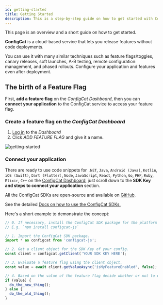 ```yaml
---
id: getting-started
title: Getting Started
description: This is a step-by-step guide on how to get started with ConfigCat feature flags and on how to implement feature flags in an application.
---
```


This page is an overview and a short guide on how to get started.

**ConfigCat** is a cloud-based service that lets you release features without code deployments.

You can use it with many similar techniques such as feature flags/toggles, canary releases, soft launches, A-B testing, remote configuration management, and phased rollouts. Configure your application and features even after deployment.

## The birth of a Feature Flag

First, **add a feature flag** on the _ConfigCat Dashboard_,
then you can **connect your application** to the ConfigCat service to access your feature flag.

### Create a feature flag on the _ConfigCat Dashboard_

1. <a href="https://app.configcat.com/auth/login" target="_blank">Log in</a> to the _Dashboard_
2. Click _ADD FEATURE FLAG_ and give it a name.

<img src="/docs/assets/getting-started-1.png" className="zoomable" alt="getting-started" />

### Connect your application

There are ready to use code snippets for `.NET`, `Java`, `Android (Java)`, `Kotlin`, `iOS (Swift)`, `Dart (Flutter)`, `Node`, `JavaScript`, `React`, `Python`, `Go`, `PHP`, `Ruby`, `Elixir`, `C++` on the <a href="https://app.configcat.com" target="_blank">ConfigCat Dashboard</a>, just scroll down to the **SDK Key and steps to connect your application** section.

All the ConfigCat SDKs are open-source and available on <a href="https://github.com/configcat" target="_blank">GitHub</a>.

See the detailed [Docs on how to use the ConfigCat SDKs.](/sdk-reference/overview)

Here's a short example to demonstrate the concept:

```js
// 0. If necessary, install the ConfigCat SDK package for the platform you use.
// E.g. `npm install configcat-js`

// 1. Import the ConfigCat SDK package.
import * as configcat from 'configcat-js';

// 2. Get a client object for the SDK Key of your config.
const client = configcat.getClient('YOUR SDK KEY HERE');

// 3. Evaluate a feature flag using the client object.
const value = await client.getValueAsync('isMyFeatureEnabled', false);

// 4. Based on the value of the feature flag decide whether or not to enable the related feature.
if (value) {
  do_the_new_thing();
} else {
  do_the_old_thing();
}
```
